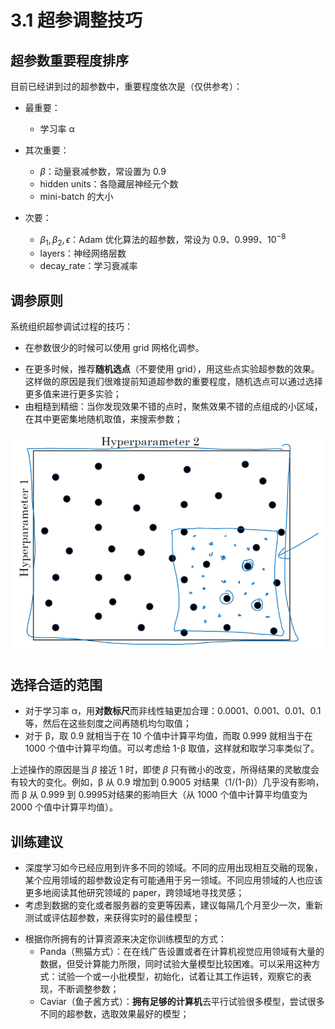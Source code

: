 # 3.1 超参调整技巧


## 超参数重要程度排序

目前已经讲到过的超参数中，重要程度依次是（仅供参考）：

* 最重要：
  * 学习率 α

* 其次重要：
  * $β$：动量衰减参数，常设置为 0.9
  * hidden units：各隐藏层神经元个数
  * mini-batch 的大小

* 次要：
  * $β_1, β_2, ϵ$：Adam 优化算法的超参数，常设为 0.9、0.999、$10^{-8}$
  * layers：神经网络层数
  * decay_rate：学习衰减率

## 调参原则

系统组织超参调试过程的技巧：

- 在参数很少的时候可以使用 grid 网格化调参。

* 在更多时候，推荐**随机选点**（不要使用 grid），用这些点实验超参数的效果。这样做的原因是我们很难提前知道超参数的重要程度，随机选点可以通过选择更多值来进行更多实验；
* 由粗糙到精细：当你发现效果不错的点时，聚焦效果不错的点组成的小区域，在其中更密集地随机取值，来搜索参数；

<img src="../img/20210714192557.png" alt="image-20210714192557380" style="zoom:67%;" />

## 选择合适的范围

* 对于学习率 α，用**对数标尺**而非线性轴更加合理：0.0001、0.001、0.01、0.1 等，然后在这些刻度之间再随机均匀取值；
* 对于 β，取 0.9 就相当于在 10 个值中计算平均值，而取 0.999 就相当于在 1000 个值中计算平均值。可以考虑给 1-β 取值，这样就和取学习率类似了。

上述操作的原因是当 $\beta$ 接近 1 时，即使 $β$ 只有微小的改变，所得结果的灵敏度会有较大的变化。例如，β 从 0.9 增加到 0.9005 对结果（1/(1-β)）几乎没有影响，而 β 从 0.999​ 到 0.9995​ 对结果的影响巨大（从 1000 个值中计算平均值变为 2000 个值中计算平均值）。

## 训练建议

* 深度学习如今已经应用到许多不同的领域。不同的应用出现相互交融的现象，某个应用领域的超参数设定有可能通用于另一领域。不同应用领域的人也应该更多地阅读其他研究领域的 paper，跨领域地寻找灵感；
* 考虑到数据的变化或者服务器的变更等因素，建议每隔几个月至少一次，重新测试或评估超参数，来获得实时的最佳模型；

- 根据你所拥有的计算资源来决定你训练模型的方式：
  - Panda（熊猫方式）：在在线广告设置或者在计算机视觉应用领域有大量的数据，但受计算能力所限，同时试验大量模型比较困难。可以采用这种方式：试验一个或一小批模型，初始化，试着让其工作运转，观察它的表现，不断调整参数；
  - Caviar（鱼子酱方式）：**拥有足够的计算机**去平行试验很多模型，尝试很多不同的超参数，选取效果最好的模型；

